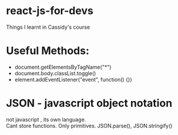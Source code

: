 # react-js-for-devs
Things I learnt in Cassidy's course

# Useful Methods:
- document.getElementsByTagName("*")
- document.body.classList.toggle()
- element.addEventListener("event", function() {})

# JSON - javascript object notation
not javascript , its own language.  
Cant store functions. Only primitives.
JSON.parse(), JSON.stringify()
